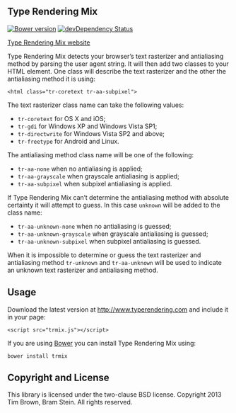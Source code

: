 ## Type Rendering Mix

[![Bower version](https://badge.fury.io/bo/trmix.svg)](http://badge.fury.io/bo/trmix)
[![devDependency Status](https://david-dm.org/bramstein/trmix/dev-status.svg)](https://david-dm.org/bramstein/trmix#info=devDependencies)

[Type Rendering Mix website](http://www.typerendering.com)

Type Rendering Mix detects your browser’s text rasterizer and antialiasing method by parsing the user agent string. It will then add two classes to your HTML element. One class will describe the text rasterizer and the other the antialiasing method it is using:

    <html class="tr-coretext tr-aa-subpixel">

The text rasterizer class name can take the following values:

* `tr-coretext` for OS X and iOS;
* `tr-gdi` for Windows XP and Windows Vista SP1;
* `tr-directwrite` for Windows Vista SP2 and above;
* `tr-freetype` for Android and Linux.

The antialiasing method class name will be one of the following:

* `tr-aa-none` when no antialiasing is applied;
* `tr-aa-grayscale` when grayscale antialiasing is applied;
* `tr-aa-subpixel` when subpixel antialiasing is applied.

If Type Rendering Mix can’t determine the antialiasing method with absolute certainty it will attempt to guess. In this case `unknown` will be added to the class name:

* `tr-aa-unknown-none` when no antialiasing is guessed;
* `tr-aa-unknown-grayscale` when grayscale antialiasing is guessed;
* `tr-aa-unknown-subpixel` when subpixel antialiasing is guessed.

When it is impossible to determine or guess the text rasterizer and antialiasing method `tr-unknown` and `tr-aa-unknown` will be used to indicate an unknown text rasterizer and antialiasing method.

## Usage

Download the latest version at http://www.typerendering.com and include it in your page:

    <script src="trmix.js"></script>

If you are using [Bower](http://bower.io/) you can install Type Rendering Mix using:

    bower install trmix

## Copyright and License

This library is licensed under the two-clause BSD license. Copyright 2013 Tim Brown, Bram Stein. All rights reserved.
